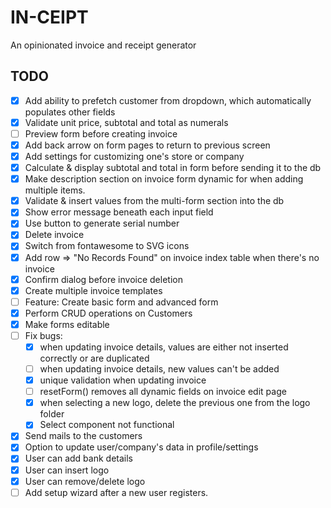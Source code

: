 # IN-CEIPT

An opinionated invoice and receipt generator

## TODO

- [x] Add ability to prefetch customer from dropdown, which automatically populates other fields
- [x] Validate unit price, subtotal and total as numerals
- [ ] Preview form before creating invoice
- [x] Add back arrow on form pages to return to previous screen
- [x] Add settings for customizing one's store or company
- [x] Calculate & display subtotal and total in form before sending it to the db
- [x] Make description section on invoice form dynamic for when adding multiple items.
- [x] Validate & insert values from the multi-form section into the db
- [x] Show error message beneath each input field
- [x] Use button to generate serial number
- [x] Delete invoice
- [x] Switch from fontawesome to SVG icons
- [x] Add row => "No Records Found" on invoice index table when there's no invoice
- [x] Confirm dialog before invoice deletion
- [x] Create multiple invoice templates
- [ ] Feature:  Create basic form and advanced form
- [x] Perform CRUD operations on Customers
- [x] Make forms editable
- [ ] Fix bugs:
    - [x] when updating invoice details, values are either not inserted correctly or are duplicated
    - [ ] when updating invoice details, new values can't be added
    - [x] unique validation when updating invoice
    - [ ] resetForm() removes all dynamic fields on invoice edit page
    - [x] when selecting a new logo, delete the previous one from the logo folder
    - [x] Select component not functional
- [x] Send mails to the customers
- [x] Option to update user/company's data in profile/settings
- [x] User can add bank details
- [x] User can insert logo
- [x] User can remove/delete logo
- [ ] Add setup wizard after a new user registers.
